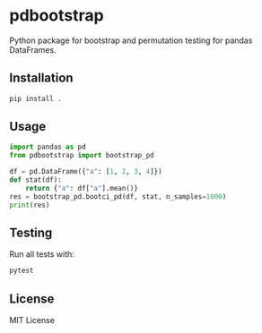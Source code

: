# pdbootstrap
Python package for bootstrap and permutation testing for pandas DataFrames.

## Installation

```sh
pip install .
```

## Usage

```python
import pandas as pd
from pdbootstrap import bootstrap_pd

df = pd.DataFrame({"a": [1, 2, 3, 4]})
def stat(df):
	return {"a": df["a"].mean()}
res = bootstrap_pd.bootci_pd(df, stat, n_samples=1000)
print(res)
```

## Testing

Run all tests with:

```sh
pytest
```

## License

MIT License

